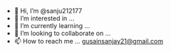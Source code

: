 - 👋 Hi, I’m @sanju212177
- 👀 I’m interested in ...
- 🌱 I’m currently learning ...
- 💞️ I’m looking to collaborate on ...
- 📫 How to reach me ... gusainsanjay21@gmail.com

<!---
sanju212177/sanju212177 is a ✨ special ✨ repository because its `README.md` (this file) appears on your GitHub profile.
You can click the Preview link to take a look at your changes.
--->
